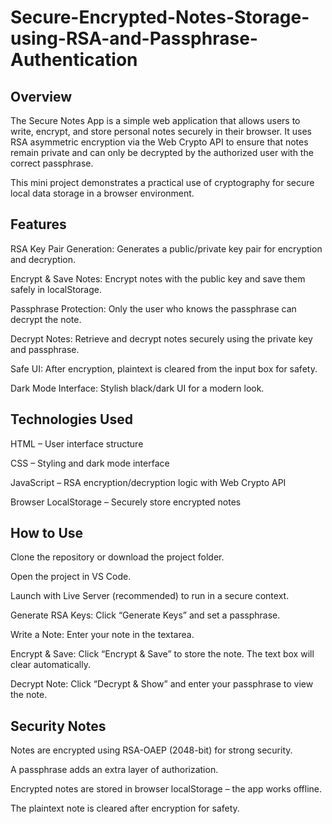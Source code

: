 # Secure-Encrypted-Notes-Storage-using-RSA-and-Passphrase-Authentication

## Overview
The Secure Notes App is a simple web application that allows users to write, encrypt, and store personal notes securely in their browser. It uses RSA asymmetric encryption via the Web Crypto API to ensure that notes remain private and can only be decrypted by the authorized user with the correct passphrase.

This mini project demonstrates a practical use of cryptography for secure local data storage in a browser environment.

## Features

RSA Key Pair Generation: Generates a public/private key pair for encryption and decryption.

Encrypt & Save Notes: Encrypt notes with the public key and save them safely in localStorage.

Passphrase Protection: Only the user who knows the passphrase can decrypt the note.

Decrypt Notes: Retrieve and decrypt notes securely using the private key and passphrase.

Safe UI: After encryption, plaintext is cleared from the input box for safety.

Dark Mode Interface: Stylish black/dark UI for a modern look.

## Technologies Used

HTML – User interface structure

CSS – Styling and dark mode interface

JavaScript – RSA encryption/decryption logic with Web Crypto API

Browser LocalStorage – Securely store encrypted notes

## How to Use

Clone the repository or download the project folder.

Open the project in VS Code.

Launch with Live Server (recommended) to run in a secure context.

Generate RSA Keys: Click “Generate Keys” and set a passphrase.

Write a Note: Enter your note in the textarea.

Encrypt & Save: Click “Encrypt & Save” to store the note. The text box will clear automatically.

Decrypt Note: Click “Decrypt & Show” and enter your passphrase to view the note.

## Security Notes

Notes are encrypted using RSA-OAEP (2048-bit) for strong security.

A passphrase adds an extra layer of authorization.

Encrypted notes are stored in browser localStorage – the app works offline.

The plaintext note is cleared after encryption for safety.
